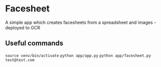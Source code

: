 # Facesheet

A simple app which creates facesheets from a spreadsheet and images - deployed to GCR

## Useful commands

`source venv/bin/activate`
`python app/app.py`
`python app/facesheet.py test@test.com`